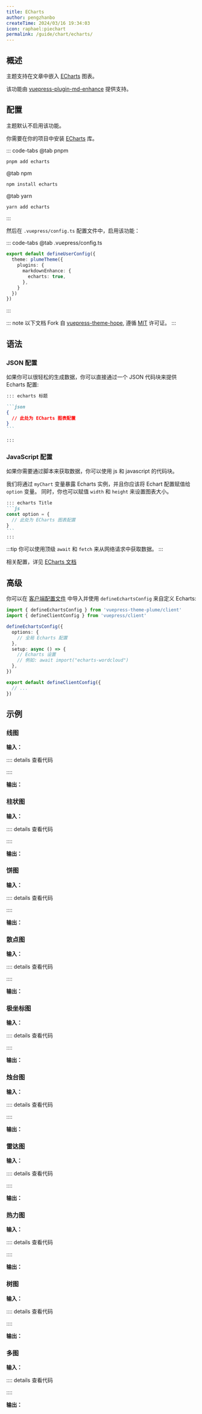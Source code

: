 ```yaml
---
title: ECharts
author: pengzhanbo
createTime: 2024/03/16 19:34:03
icon: raphael:piechart
permalink: /guide/chart/echarts/
---
```


## 概述

主题支持在文章中嵌入 [ECharts](https://echarts.apache.org/zh/index.html) 图表。

该功能由 [vuepress-plugin-md-enhance](https://plugin-md-enhance.vuejs.press/) 提供支持。

## 配置

主题默认不启用该功能。

你需要在你的项目中安装 [ECharts](https://echarts.apache.org/zh/index.html) 库。

::: code-tabs
@tab pnpm

```sh
pnpm add echarts
```

@tab npm

```sh
npm install echarts
```

@tab yarn

```sh
yarn add echarts
```

:::

然后在 `.vuepress/config.ts` 配置文件中，启用该功能：

::: code-tabs
@tab .vuepress/config.ts

```ts
export default defineUserConfig({
  theme: plumeTheme({
    plugins: {
      markdownEnhance: {
        echarts: true,
      },
    }
  })
})
```

:::

::: note
以下文档 Fork 自 [vuepress-theme-hope](https://theme-hope.vuejs.press/zh/guide/markdown/chart/echarts.html),
遵循 [MIT](https://github.com/vuepress-theme-hope/vuepress-theme-hope/blob/main/LICENSE) 许可证。
:::

## 语法

### JSON 配置

如果你可以很轻松的生成数据，你可以直接通过一个 JSON 代码块来提供 Echarts 配置:

````md
::: echarts 标题

```json
{
  // 此处为 ECharts 图表配置
}
```

:::
````

### JavaScript 配置

如果你需要通过脚本来获取数据，你可以使用 js 和 javascript 的代码块。

我们将通过 `myChart` 变量暴露 Echarts 实例，并且你应该将 Echart 配置赋值给 `option` 变量。
同时，你也可以赋值 `width` 和 `height` 来设置图表大小。

````md
::: echarts Title
```js
const option = {
  // 此处为 ECharts 图表配置
}
```
:::
````

:::tip
你可以使用顶级 `await` 和 `fetch` 来从网络请求中获取数据。
:::

相关配置，详见 [ECharts 文档](https://echarts.apache.org/handbook/zh/get-started/)

## 高级

你可以在 [客户端配置文件](https://vuejs.press/zh/guide/configuration.html##使用脚本) 中导入并使用 `defineEchartsConfig` 来自定义 Echarts:

```ts
import { defineEchartsConfig } from 'vuepress-theme-plume/client'
import { defineClientConfig } from 'vuepress/client'

defineEchartsConfig({
  options: {
    // 全局 Echarts 配置
  },
  setup: async () => {
    // Echarts 设置
    // 例如: await import("echarts-wordcloud")
  },
})

export default defineClientConfig({
  // ...
})
```

## 示例

### 线图

**输入：**

:::: details 查看代码
<!-- @include: ../../snippet/echarts-1.snippet.md -->
::::

**输出：**

<!-- @include: ../../snippet/echarts-1.snippet.md{2-100} -->

### 柱状图

**输入：**

:::: details 查看代码
<!-- @include: ../../snippet/echarts-2.snippet.md -->
::::

**输出：**

<!-- @include: ../../snippet/echarts-2.snippet.md{2-75} -->

### 饼图

**输入：**

:::: details 查看代码
<!-- @include: ../../snippet/echarts-3.snippet.md -->
::::

**输出：**

<!-- @include: ../../snippet/echarts-3.snippet.md{2-74} -->

### 散点图

**输入：**

:::: details 查看代码
<!-- @include: ../../snippet/echarts-4.snippet.md -->
::::

**输出：**

<!-- @include: ../../snippet/echarts-4.snippet.md{2-39} -->

### 极坐标图

**输入：**

:::: details 查看代码
<!-- @include: ../../snippet/echarts-5.snippet.md -->
::::

**输出：**

<!-- @include: ../../snippet/echarts-5.snippet.md{2-40} -->

### 烛台图

**输入：**

:::: details 查看代码
<!-- @include: ../../snippet/echarts-6.snippet.md -->
::::

**输出：**

<!-- @include: ../../snippet/echarts-6.snippet.md{2-308} -->

### 雷达图

**输入：**

:::: details 查看代码
<!-- @include: ../../snippet/echarts-7.snippet.md -->
::::

**输出：**

<!-- @include: ../../snippet/echarts-7.snippet.md{2-36} -->

### 热力图

**输入：**

:::: details 查看代码
<!-- @include: ../../snippet/echarts-8.snippet.md -->
::::

**输出：**

<!-- @include: ../../snippet/echarts-8.snippet.md{2-179} -->

### 树图

**输入：**

:::: details 查看代码
<!-- @include: ../../snippet/echarts-9.snippet.md -->
::::

**输出：**

<!-- @include: ../../snippet/echarts-9.snippet.md{2-33} -->

### 多图

**输入：**

:::: details 查看代码
<!-- @include: ../../snippet/echarts-10.snippet.md -->
::::

**输出：**

<!-- @include: ../../snippet/echarts-10.snippet.md{2-69} -->
